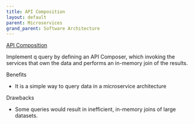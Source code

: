 ```yaml
---
title: API Composition
layout: default
parent: Microservices
grand_parent: Software Architecture
---
```


[API Composition]

Implement q query by defining an API Composer, which invoking the services that own the data and performs an in-memory join of the results.

Benefits
- It is a simple way to query data in a microservice architecture

Drawbacks
- Some queries would result in inefficient, in-memory joins of large datasets.

[API Composition]: https://microservices.io/patterns/data/api-composition.html